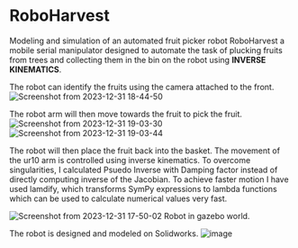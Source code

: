 # RoboHarvest

Modeling‬ ‭and‬ ‭simulation‬ ‭of‬ ‭an‬ ‭automated‬ ‭fruit‬ ‭picker‬ ‭robot‬ RoboHarvest‬ ‭a‬ ‭mobile‬ ‭serial‬ ‭manipulator‬‬ ‭designed‬ ‭to‬ ‭automate‬ ‭the‬ ‭task ‬‭of‬ plucking‬‭ fruits ‬‭from‬‭ trees‬‭ and‬‭ collecting‬‭ them‬ ‭in‬‭ the‬‭ bin‬‭ on‬‭ the‬ ‭robot using **INVERSE KINEMATICS**.


The robot can identify the fruits using the camera attached to the front.
![Screenshot from 2023-12-31 18-44-50](https://github.com/AbhinavB7/ROBOHARVEST-A-6DOF-Serial-Manipulator-Robot/assets/87815926/83b15485-64e2-4619-a9fc-e7f49475bd54)

The robot arm will then move towards the fruit to pick the fruit.
![Screenshot from 2023-12-31 19-03-30](https://github.com/AbhinavB7/ROBOHARVEST-A-6DOF-Serial-Manipulator-Robot/assets/87815926/1e6c4d74-a7b7-46ee-b44b-f1d72cab4d72)
![Screenshot from 2023-12-31 19-03-44](https://github.com/AbhinavB7/ROBOHARVEST-A-6DOF-Serial-Manipulator-Robot/assets/87815926/8641e910-85a1-47c5-9f93-152918d1c71c)

The robot will then place the fruit back into the basket. 
The movement of the ur10 arm is controlled using inverse kinematics. To overcome singularities, I calculated Psuedo Inverse with Damping factor instead of directly computing inverse of the Jacobian. To achieve faster motion I have used lamdify, which transforms SymPy expressions to lambda functions which can be used to calculate numerical values very fast. 

![Screenshot from 2023-12-31 17-50-02](https://github.com/AbhinavB7/ROBOHARVEST-A-6DOF-Serial-Manipulator-Robot/assets/87815926/3af0a78e-59e1-4c5e-b0a9-a9676e0f2d3f)
Robot in gazebo world.

The robot is designed and modeled on Solidworks.
![image](https://github.com/AbhinavB7/ROBOHARVEST-A-6DOF-Serial-Manipulator-Robot/assets/87815926/1ec27fa3-7122-4878-81ef-a50930190388)
